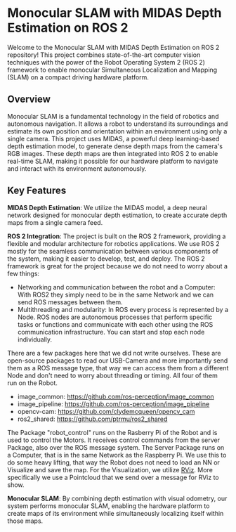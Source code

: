 # Monocular SLAM with MIDAS Depth Estimation on ROS 2


Welcome to the Monocular SLAM with MIDAS Depth Estimation on ROS 2 repository! This project combines state-of-the-art computer vision techniques with the power of the Robot Operating System 2 (ROS 2) framework to enable monocular Simultaneous Localization and Mapping (SLAM) on a compact driving hardware platform.

## Overview

Monocular SLAM is a fundamental technology in the field of robotics and autonomous navigation. It allows a robot to understand its surroundings and estimate its own position and orientation within an environment using only a single camera. This project uses MIDAS, a powerful deep learning-based depth estimation model, to generate dense depth maps from the camera's RGB images. These depth maps are then integrated into ROS 2 to enable real-time SLAM, making it possible for our hardware platform to navigate and interact with its environment autonomously.

## Key Features

**MIDAS Depth Estimation**: 
We utilize the MIDAS model, a deep neural network designed for monocular depth estimation, to create accurate depth maps from a single camera feed.

**ROS 2 Integration**: 
The project is built on the ROS 2 framework, providing a flexible and modular architecture for robotics applications. We use ROS 2 mostly for the seamless communication between various components of the system, making it easier to develop, test, and deploy.
The ROS 2 framework is great for the project because we do not need to worry about a few things:
- Networking and communication between the robot and a Computer: With ROS2 they simply need to be in the same Network and we can send ROS messages between them.
- Multithreading and modularity: In ROS every process is represented by a Node. ROS nodes are autonomous processes that perform specific tasks or functions and communicate with each other using the ROS communication infrastructure. You can start and stop each node individually. 
  
There are a few packages here that we did not write ourselves. These are open-source packages to read our USB-Camera and more importantly send them as a ROS message type, that way we can access them from a different Node and don't need to worry about threading or timing. All four of them run on the Robot.
- image_common: https://github.com/ros-perception/image_common
- image_pipeline: https://github.com/ros-perception/image_pipeline
- opencv-cam: https://github.com/clydemcqueen/opencv_cam
- ros2_shared: https://github.com/ptrmu/ros2_shared
  
The Package "robot_control" runs on the Rasberry Pi of the Robot and is used to control the Motors. It receives control commands from the server Package, also over the ROS message system.
The Server Package runs on a Computer, that is in the same Network as the Raspberry Pi. We use this to do some heavy lifting, that way the Robot does not need to load an NN or Visualize and save the map. 
For the Visualization, we utilize [RViz](http://wiki.ros.org/rviz). More specifically we use a Pointcloud that we send over a message for RViz to show. 

**Monocular SLAM**: 
By combining depth estimation with visual odometry, our system performs monocular SLAM, enabling the hardware platform to create maps of its environment while simultaneously localizing itself within those maps.

